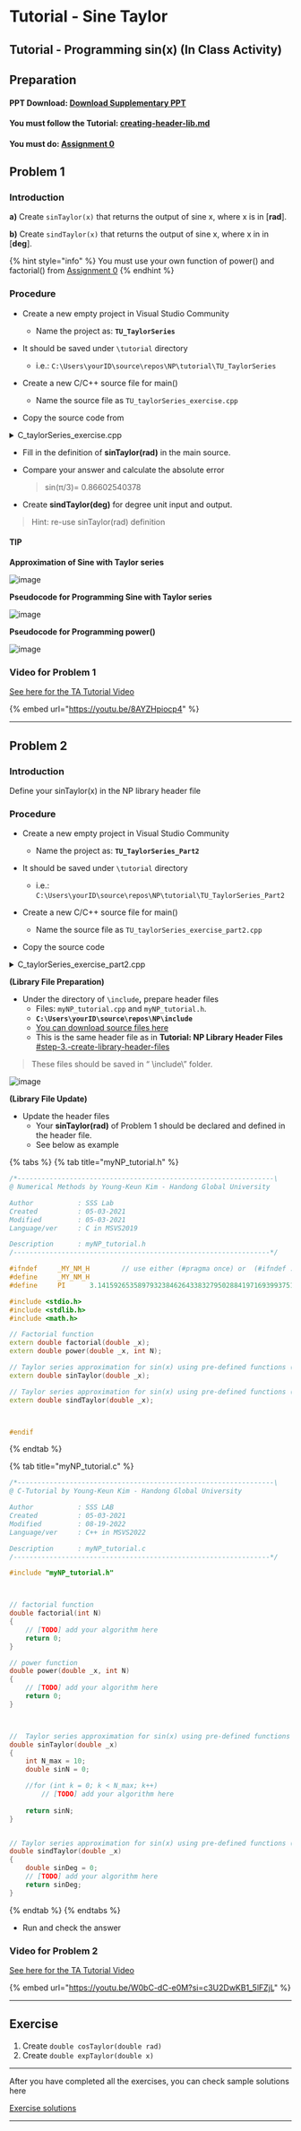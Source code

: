 # Tutorial - Sine Taylor

## Tutorial - Programming sin(x)  (In Class Activity)

## Preparation

#### PPT  Download:  [Download Supplementary PPT](https://github.com/ykkimhgu/Tutorial-C-Program/blob/main/sineTaylor/\(C-program\)%20Sine%20function%20with%20Taylor%20series_2023.pdf)

#### You must follow the Tutorial:  [creating-header-lib.md](creating-header-lib.md "mention")&#x20;

#### You must do:   [Assignment 0](../assignment/assignment-factorial-and-power.md)

####





## Problem 1

### Introduction

**a)** Create `sinTaylor(x)` that returns the output of sine x, where x is in \[**rad**].

**b)** Create `sindTaylor(x)` that returns the output of sine x, where x in in \[**deg**].

{% hint style="info" %}
You must use your own function of power() and factorial() from [Assignment 0](../assignment/assignment-factorial-and-power.md)
{% endhint %}

### **Procedure**

* Create a new empty project in Visual Studio Community
  * Name the project as:   **`TU_TaylorSeries`**&#x20;
*   It should be saved under `\tutorial` directory

    * i.e.: `C:\Users\yourID\source\repos\NP\tutorial\TU_TaylorSeries`


* Create a new C/C++ source file for main()
  * Name the source file as `TU_taylorSeries_exercise.cpp`
* Copy the source code from

<details>

<summary>C_taylorSeries_exercise.cpp</summary>

```c
#include <stdio.h>
#include <stdlib.h>
#include <math.h>
#define		PI		3.14159265358979323846264338327950288419716939937510582


double factorial(int _x);
double power(double _x, int N);
double sinTaylor(double _x);
double sindTaylor(double _x);

int main(int argc, char* argv[])
{

	double xdeg = 60;	
	double x = PI / 3;
	double sinN = 0;
	double sinDeg = 0;
	
	/*===== Select the function to call =====*/
	sinN = sinTaylor(x);  // in [rad]
		
	printf("\n\n");
	printf("=======================================\n");
	printf("    sin( %f[rad] ) Calculation   \n", x);
	printf("=======================================\n");	
	printf("   -  My     result = %3.12f    \n", sinN);
	printf("   -  Math.h result = %3.12f    \n", sin(x));
	printf("   -  absolute err. = %3.12f    \n", sinN - sin(x));
	printf("=======================================\n");


	sinDeg = sindTaylor(xdeg); // in [deg]
	printf("\n\n");
	printf("=======================================\n");
	printf("    sin( %f[deg] ) Calculation   \n", xdeg);
	printf("=======================================\n");	
	printf("   -  My     result = %3.12f    \n", sinDeg);
	printf("=======================================\n");
	
	
	system("pause");
	return 0;
}


// factorial function
double factorial(int N)
{
	int y = 1;
	for (int k = 2; k <= N; k++)
		y = y * k;
	return y;
}


// power function
double power(double _x, int N)
{
	double y = 1;
	for (int k = 1; k <= N; k++)
		y = y * _x;
	return y;
}

//  Taylor series approximation for sin(x) (input unit: [rad])
double sinTaylor(double _x)
{	
	int N_max = 10;
	double sinN = 0;			

	for (int k = 0; k < N_max; k++)
		// [TODO] add your algorithm here
	
	return sinN;
}


// Taylor series approximation for sin(x) (input unit: [deg])
double sindTaylor(double _x)
{
	double sinDeg=0;
	// [TODO] add your algorithm here
	return sinDeg;
}


```

</details>

* Fill in the definition of **sinTaylor(rad)** in the main source.
*   Compare your answer and calculate the absolute error

    > sin(π/3)= 0.86602540378
* Create **sindTaylor(deg)** for degree unit input and output.

> Hint: re-use sinTaylor(rad) definition

#### **TIP**

**Approximation of Sine with Taylor series**

![image](https://user-images.githubusercontent.com/38373000/188124702-a2729c59-db28-4369-92b8-d9c55f98a4f2.png)

**Pseudocode for Programming Sine with Taylor series**

![image](https://user-images.githubusercontent.com/84503980/188071951-00d2bb3d-735c-40c2-a0ba-85a5cc88bf9d.png)

**Pseudocode for Programming power()**

![image](https://user-images.githubusercontent.com/84503980/188072025-424bab29-036a-4b09-81d3-61f1c61916e5.png)

### Video for Problem 1

[See here for the TA Tutorial Video](tutorial-sine-taylor.md#tutorial-video)

{% embed url="https://youtu.be/8AYZHpiocp4" %}

***

## Problem  2

### Introduction

Define your sinTaylor(x) in the NP library header file

### **Procedure**

* Create a new empty project in Visual Studio Community
  * Name the project as:   **`TU_TaylorSeries_Part2`**
*   It should be saved under `\tutorial` directory

    * i.e.: `C:\Users\yourID\source\repos\NP\tutorial\TU_TaylorSeries_Part2`


* Create a new C/C++ source file for main()
  * Name the source file as `TU_taylorSeries_exercise_part2.cpp`&#x20;
* Copy the source code

<details>

<summary>C_taylorSeries_exercise_part2.cpp</summary>

```c
#include <stdio.h>
#include <stdlib.h>
#include <math.h>
//#define		PI		3.14159265358979323846264338327950288419716939937510582

#include "../../include/myNP_tutorial.h"

int main(int argc, char* argv[])
{
	double xdeg = 60;	
	double x = PI / 3;
	double sinN = 0;
	double sinDeg = 0;
	
	/*===== Select the function to call =====*/
	sinN = sinTaylor(x);  // in [rad]
		
	printf("\n\n");
	printf("=======================================\n");
	printf("    sin( %f[rad] ) Calculation   \n", x);
	printf("=======================================\n");	
	printf("   -  My     result = %3.12f    \n", sinN);
	printf("   -  Math.h result = %3.12f    \n", sin(x));
	printf("   -  absolute err. = %3.12f    \n", sinN - sin(x));
	printf("=======================================\n");


	sinDeg = sindTaylor(xdeg); // in [deg]
	printf("\n\n");
	printf("=======================================\n");
	printf("    sin( %f[deg] ) Calculation   \n", xdeg);
	printf("=======================================\n");	
	printf("   -  My     result = %3.12f    \n", sinDeg);
	printf("=======================================\n");
	
	
	system("pause");
	return 0;
}


```

</details>

**(Library File Preparation)**&#x20;

* Under the directory of `\include`**,** prepare header files
  * Files:   `myNP_tutorial.cpp` and `myNP_tutorial.h`.
  * **`C:\Users\yourID\source\repos\NP\include`**
  * [ You can download source files here](https://github.com/ykkimhgu/Tutorial-C-Program/tree/main/createHeader)
  * This is the same header file as in   **Tutorial: NP Library Header Files** [#step-3.-create-library-header-files](creating-header-lib.md#step-3.-create-library-header-files "mention")

> These files should be saved in “ \include\” folder.

![image](https://user-images.githubusercontent.com/38373000/188126430-8af8fa78-70ea-44dd-97cd-5dbbdec34fe3.png)

**(Library File Update)**&#x20;

* Update the header files&#x20;
  * Your **sinTaylor(rad)** of Problem 1 should be declared and defined in the header file.
  * See below as example

{% tabs %}
{% tab title="myNP_tutorial.h" %}
```cpp
/*----------------------------------------------------------------\
@ Numerical Methods by Young-Keun Kim - Handong Global University

Author           : SSS Lab
Created          : 05-03-2021
Modified         : 05-03-2021
Language/ver     : C in MSVS2019

Description      : myNP_tutorial.h
/----------------------------------------------------------------*/

#ifndef		_MY_NM_H		// use either (#pragma once) or  (#ifndef ...#endif)
#define		_MY_NM_H
#define		PI		3.14159265358979323846264338327950288419716939937510582

#include <stdio.h>
#include <stdlib.h>
#include <math.h>

// Factorial function
extern double factorial(double _x);
extern double power(double _x, int N);

// Taylor series approximation for sin(x) using pre-defined functions (input unit: [rad])
extern double sinTaylor(double _x);

// Taylor series approximation for sin(x) using pre-defined functions (input unit: [deg])
extern double sindTaylor(double _x);



#endif
```
{% endtab %}

{% tab title="myNP_tutorial.c" %}
```c
/*----------------------------------------------------------------\
@ C-Tutorial by Young-Keun Kim - Handong Global University

Author           : SSS LAB
Created          : 05-03-2021
Modified         : 08-19-2022
Language/ver     : C++ in MSVS2022

Description      : myNP_tutorial.c
/----------------------------------------------------------------*/

#include "myNP_tutorial.h"



// factorial function
double factorial(int N)
{
	// [TODO] add your algorithm here
	return 0;
}

// power function
double power(double _x, int N)
{
	// [TODO] add your algorithm here
	return 0;
}



//  Taylor series approximation for sin(x) using pre-defined functions (input unit: [rad])
double sinTaylor(double _x)
{	
	int N_max = 10;
	double sinN = 0;			

	//for (int k = 0; k < N_max; k++)
		// [TODO] add your algorithm here
	
	return sinN;
}


// Taylor series approximation for sin(x) using pre-defined functions (input unit: [deg])
double sindTaylor(double _x)
{
	double sinDeg = 0;
	// [TODO] add your algorithm here
	return sinDeg;
}
```
{% endtab %}
{% endtabs %}

* Run and check the answer



### Video for Problem 2

[See here for the TA Tutorial Video](ta-session.md#ta-session-taylor-series-programming)

{% embed url="https://youtu.be/W0bC-dC-e0M?si=c3U2DwKB1_5lFZjL" %}

***

## Exercise

1. Create `double cosTaylor(double rad)`
2. Create `double expTaylor(double x)`

***

After you have completed all the exercises, you can check sample solutions here

[Exercise solutions](https://github.com/ykkimhgu/Tutorial-C-Program/tree/main/sineTaylor)

***

##

##
